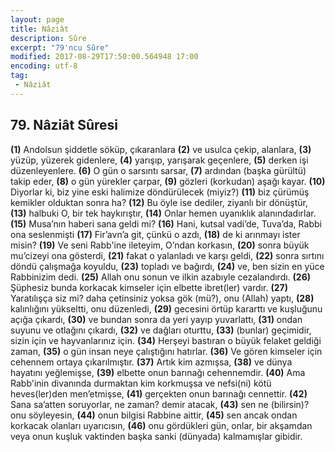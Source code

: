 ```yaml
---
layout: page
title: Nâziât
description: Sûre
excerpt: "79'ncu Sûre"
modified: 2017-08-29T17:50:00.564948 17:00
encoding: utf-8
tag: 
 - Nâziât
---
```


## 79. Nâziât Sûresi

**(1)** Andolsun şiddetle söküp, çıkaranlara
**(2)** ve usulca çekip, alanlara, 
**(3)** yüzüp, yüzerek gidenlere,
**(4)** yarışıp, yarışarak geçenlere,
**(5)** derken işi düzenleyenlere.
**(6)** O gün o sarsıntı sarsar,
**(7)** ardından (başka gürültü) takip eder,
**(8)** o gün yürekler çarpar,
**(9)** gözleri (korkudan) aşağı kayar.
****(10)**** Diyorlar ki, biz yine eski halimize döndürülecek (miyiz?)
****(11)**** biz çürümüş kemikler olduktan sonra ha?
****(12)**** Bu öyle ise dediler, ziyanlı bir dönüştür,
****(13)**** halbuki O, bir tek haykırıştır,
****(14)**** Onlar hemen uyanıklık alanındadırlar.
****(15)**** Musa’nın haberi sana geldi mi?
****(16)**** Hani, kutsal vadi’de, Tuva’da, Rabbi ona seslenmişti 
****(17)**** Fir’avn’a git, çünkü o azdı,
****(18)**** de ki arınmayı ister misin?
****(19)**** Ve seni Rabb'ine ileteyim, O’ndan korkasın, 
****(20)**** sonra büyük mu’cizeyi ona gösterdi, 
****(21)**** fakat o yalanladı ve karşı geldi,
****(22)**** sonra sırtını döndü çalışmağa koyuldu,
****(23)**** topladı ve bağırdı,
****(24)**** ve, ben sizin en yüce Rabbinizim dedi.
****(25)**** Allah onu sonun ve ilkin azabıyle cezalandırdı.
****(26)**** Şüphesiz bunda korkacak kimseler için elbette ibret(ler) vardır.
****(27)**** Yaratılışça siz mi? daha çetinsiniz yoksa gök (mü?), onu (Allah) yaptı,
****(28)**** kalınlığını yükseltti, onu düzenledi,
****(29)**** gecesini örtüp kararttı ve kuşluğunu açığa çıkardı, 
****(30)**** ve bundan sonra da yeri yayıp yuvarlattı,
****(31)**** ondan suyunu ve otlağını çıkardı,
****(32)**** ve dağları oturttu,
****(33)**** (bunlar) geçimidir, sizin için ve hayvanlarınız için.
****(34)**** Herşeyi bastıran o büyük felaket geldiği zaman,
****(35)**** o gün insan neye çalıştığını hatırlar.
****(36)**** Ve gören kimseler için cehennem ortaya çıkarılmıştır. 
****(37)**** Artık kim azmışsa,
****(38)**** ve dünya hayatını yeğlemişse, 
****(39)**** elbette onun barınağı cehennemdir.
****(40)**** Ama Rabb'inin divanında durmaktan kim korkmuşsa ve nefsi(ni) kötü heves(ler)den men’etmişse, 
****(41)**** gerçekten onun barınağı cennettir.
****(42)**** Sana sa’atten soruyorlar, ne zaman? demir atacak,
****(43)**** sen ne (bilirsin)? onu söyleyesin,
****(44)**** onun bilgisi Rabbine aittir,
****(45)**** sen ancak ondan korkacak olanları uyarıcısın,
****(46)**** onu gördükleri gün, onlar, bir akşamdan veya onun kuşluk vaktinden başka sanki (dünyada) kalmamışlar gibidir.
